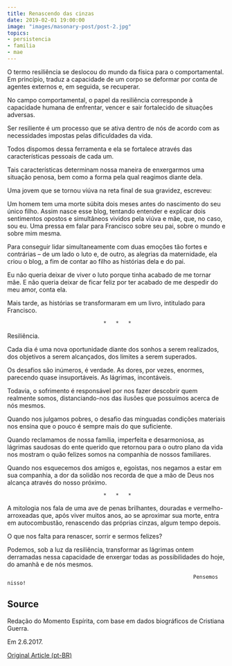 ```yaml
---
title: Renascendo das cinzas
date: 2019-02-01 19:00:00
image: "images/masonary-post/post-2.jpg"
topics: 
- persistencia
- familia
- mae
---
```


O termo resiliência se deslocou do mundo da física para o comportamental. Em
princípio, traduz a capacidade de um corpo se deformar por conta de agentes
externos e, em seguida, se recuperar.

No campo comportamental, o papel da resiliência corresponde à capacidade humana
de enfrentar, vencer e sair fortalecido de situações adversas.

Ser resiliente é um processo que se ativa dentro de nós de acordo com as
necessidades impostas pelas dificuldades da vida.

Todos dispomos dessa ferramenta e ela se fortalece através das características
pessoais de cada um.

Tais características determinam nossa maneira de enxergarmos uma situação
penosa, bem como a forma pela qual reagimos diante dela.

Uma jovem que se tornou viúva na reta final de sua gravidez, escreveu:

Um homem tem uma morte súbita dois meses antes do nascimento do seu único
filho. Assim nasce esse blog, tentando entender e explicar dois sentimentos
opostos e simultâneos vividos pela viúva e mãe, que, no caso, sou eu. Uma
pressa em falar para Francisco sobre seu pai, sobre o mundo e sobre mim mesma.

Para conseguir lidar simultaneamente com duas emoções tão fortes e contrárias –
de um lado o luto e, de outro, as alegrias da maternidade, ela criou o blog, a
fim de contar ao filho as histórias dela e do pai.

Eu não queria deixar de viver o luto porque tinha acabado de me tornar mãe. E
não queria deixar de ficar feliz por ter acabado de me despedir do meu amor,
conta ela.

Mais tarde, as histórias se transformaram em um livro, intitulado para
Francisco.

                                   *   *   *

Resiliência.

Cada dia é uma nova oportunidade diante dos sonhos a serem realizados, dos
objetivos a serem alcançados, dos limites a serem superados.

Os desafios são inúmeros, é verdade. As dores, por vezes, enormes, parecendo
quase insuportáveis. As lágrimas, incontáveis.

Todavia, o sofrimento é responsável por nos fazer descobrir quem realmente
somos, distanciando-nos das ilusões que possuímos acerca de nós mesmos.

Quando nos julgamos pobres, o desafio das minguadas condições materiais nos
ensina que o pouco é sempre mais do que suficiente.

Quando reclamamos de nossa família, imperfeita e desarmoniosa, as lágrimas
saudosas do ente querido que retornou para o outro plano da vida nos mostram o
quão felizes somos na companhia de nossos familiares.

Quando nos esquecemos dos amigos e, egoístas, nos negamos a estar em sua
companhia, a dor da solidão nos recorda de que a mão de Deus nos alcança
através do nosso próximo.

                                   *   *   *

A mitologia nos fala de uma ave de penas brilhantes, douradas e
vermelho-arroxeadas que, após viver muitos anos, ao se aproximar sua morte,
entra em autocombustão, renascendo das próprias cinzas, algum tempo depois.

O que nos falta para renascer, sorrir e sermos felizes?

Podemos, sob a luz da resiliência, transformar as lágrimas ontem derramadas
nessa capacidade de enxergar todas as possibilidades do hoje, do amanhã e de
nós mesmos.

                                                                Pensemos nisso!

## Source
Redação do Momento Espírita, com base
em dados biográficos de Cristiana Guerra.

Em 2.6.2017.

[Original Article (pt-BR)](http://momento.com.br/pt/ler_texto.php?id=5120)
